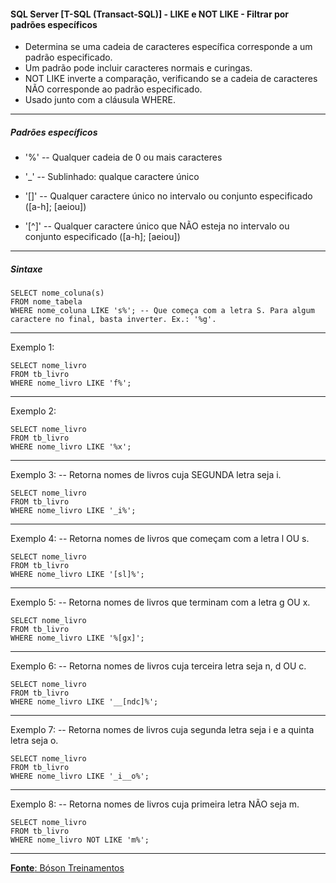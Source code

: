 #### SQL Server [T-SQL (Transact-SQL)] - LIKE e NOT LIKE - Filtrar por padrões específicos

* Determina se uma cadeia de caracteres específica corresponde a um padrão especificado.
* Um padrão pode incluir caracteres normais e curingas.
* NOT LIKE inverte a comparação, verificando se a cadeia de caracteres NÃO corresponde ao padrão especificado.
* Usado junto com a cláusula WHERE. 

--- 
##### Padrões específicos

* '%' -- Qualquer cadeia de 0 ou mais caracteres

* '_' -- Sublinhado: qualque caractere único

* '[]' -- Qualquer caractere único no intervalo ou conjunto especificado ([a-h]; [aeiou])

* '[^]' -- Qualquer caractere único que NÃO esteja no intervalo ou conjunto especificado ([a-h]; [aeiou])

---
##### Sintaxe

	SELECT nome_coluna(s)
	FROM nome_tabela
	WHERE nome_coluna LIKE 's%'; -- Que começa com a letra S. Para algum caractere no final, basta inverter. Ex.: '%g'.
	
			
---
Exemplo 1:

	SELECT nome_livro
	FROM tb_livro
	WHERE nome_livro LIKE 'f%';
		
---
Exemplo 2:

	SELECT nome_livro
	FROM tb_livro
	WHERE nome_livro LIKE '%x';
		
---
Exemplo 3: -- Retorna nomes de livros cuja SEGUNDA letra seja i.

	SELECT nome_livro
	FROM tb_livro
	WHERE nome_livro LIKE '_i%';
		
---
Exemplo 4: -- Retorna nomes de livros que começam com a letra l OU s.

	SELECT nome_livro
	FROM tb_livro
	WHERE nome_livro LIKE '[sl]%';
		
---
Exemplo 5: -- Retorna nomes de livros que terminam com a letra g OU x.

	SELECT nome_livro
	FROM tb_livro
	WHERE nome_livro LIKE '%[gx]';
		
---
Exemplo 6: -- Retorna nomes de livros cuja terceira letra seja n, d OU c.

	SELECT nome_livro
	FROM tb_livro
	WHERE nome_livro LIKE '__[ndc]%';
		
---
Exemplo 7: -- Retorna nomes de livros cuja segunda letra seja i e a quinta letra seja o.

	SELECT nome_livro
	FROM tb_livro
	WHERE nome_livro LIKE '_i__o%';
		
---
Exemplo 8: -- Retorna nomes de livros cuja primeira letra NÃO seja m.

	SELECT nome_livro
	FROM tb_livro
	WHERE nome_livro NOT LIKE 'm%';
		
---

[**Fonte**: Bóson Treinamentos](https://youtube.com/playlist?list=PLucm8g_ezqNqI5cW3alteV5olcMCcHYRK&si=iTJ-F9uZb8Eff3QA)